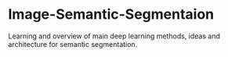 # Image-Semantic-Segmentaion
Learning and overview of main deep learning methods, ideas and architecture for semantic segmentation.
